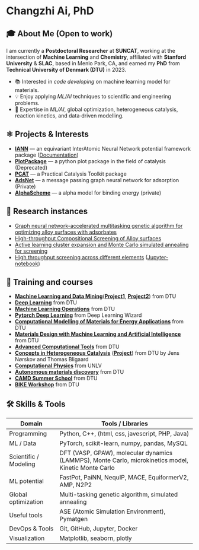 # Changzhi Ai, PhD

## 🎓 About Me  (Open to work)
I am currently a **Postdoctoral Researcher** at **SUNCAT**, working at the intersection of **Machine Learning** and **Chemistry**, affiliated with **Stanford University** & **SLAC**, based in Menlo Park, CA, and earned my **PhD** from **Technical University of Denmark (DTU)** in 2023.

- 📚 Interested in *code developing* on machine learning model for materials.
- 💡 Enjoy applying *ML/AI* techniques to scientific and engineering problems.
- 🔬 Expertise in *ML/AI*, global optimization, heterogeneous catalysis, reaction kinetics, and data‐driven modelling.    


## ⚛️ Projects & Interests

- [**IANN**](https://github.com/changzhiai/IANN) — an equivariant InterAtomic Neural Network potential framework package ([Documentation](https://iann.readthedocs.io/en/latest/))
- [**PlotPackage**](https://github.com/changzhiai/PlotPackage/tree/master) — a python plot package in the field of catalysis (Deprecated)
- [**PCAT**](https://github.com/changzhiai/pcat) — a Practical Catalysis Toolkit package
- [**AdsNet**](https://github.com/changzhiai/AdsNet) — a message passing graph neural network for adsorption (Private)
- [**AlphaScheme**](https://github.com/SUNCAT-Center/AlphaScheme) — a alpha model for binding energy (private)

## 🔬 Research instances
- [Graph neural network-accelerated multitasking genetic algorithm for optimizing alloy surfaces with adsorbates](https://github.com/changzhiai/pcat/tree/master/instances/instance4_ml_ga/workflow)
- [High-throughput Compositional Screening of Alloy surfaces](https://github.com/changzhiai/pcat/tree/master/instances/instance3_ce_mcsa)
- [Active learning cluster expansion and Monte Carlo simulated annealing for screening](https://github.com/changzhiai/pcat/tree/master/instances/instance2_ce_mcsa)
- [High throughput screening across different elements](https://github.com/changzhiai/pcat/tree/master/instances/instance1_dft) ([Jupyter-notebook](https://github.com/changzhiai/PlotPackage/blob/master/plotpackage/myproject/version3/Paper1_more_element.ipynb))

## 🧠 Training and courses
- [**Machine Learning and Data Mining**](https://github.com/changzhiai/MachineLearning)([**Project1**](https://github.com/changzhiai/02450-Machine-Learning-and-Data-Mining-Algerian-Forest-Fires-part1), [**Project2**](https://github.com/changzhiai/02450-Machine-Learning-and-Data-Mining-Algerian-Forest-Fires-part2)) from DTU
- [**Deep Learning**](https://github.com/changzhiai/DeepLearning) from DTU
- [**Machine Learning Operations**](https://github.com/changzhiai/dtu_mlops) from DTU
- [**Pytorch Deep Learning**](https://github.com/changzhiai/PytorchDeepLearning) from Deep Learning Wizard
- [**Computational Modelling of Materials for Energy Applications**](https://github.com/changzhiai/EnergyMaterials) from DTU
- [**Materials Design with Machine Learning and Artificial Intelligence**](https://github.com/changzhiai/MaterialsDesign) from DTU
- [**Advanced Computational Tools**](https://github.com/changzhiai/AdvancedComputationalTools) from DTU
- [**Concepts in Heterogeneous Catalysis**](https://github.com/changzhiai/CatalysisConcepts) ([**Project**](https://github.com/changzhiai/10339-Concepts-in-Heterogeneous-Catalysis-Final-project/blob/master/10339_Concepts_in_Heterogeneous_Catalysis_Final_project.pdf)) from DTU by Jens Nørskov and Thomas Bligaard
- [**Computational Physics**](https://github.com/changzhiai/ComputationalPhysics300) from UNLV
- [**Autonomous materials discovery**](https://github.com/changzhiai/Autonomous-materials-discovery) from DTU
- [**CAMD Summer School**](https://github.com/changzhiai/CAMD2022) from DTU
- [**BIKE Workshop**](https://github.com/changzhiai/BikeWorkshop) from DTU


## 🛠️ Skills & Tools

| Domain | Tools / Libraries |
|---|---|
| Programming | Python, C++, (html, css, javescript, PHP, Java) |
| ML / Data | PyTorch, scikit-learn, numpy, pandas, MySQL |
| Scientific / Modeling | DFT (VASP, GPAW), molecular dynamics (LAMMPS), Monte Carlo, microkinetics model, Kinetic Monte Carlo |
| ML potential | FastPot, PaiNN, NequIP, MACE, EquiformerV2, AMP, N2P2|
| Global optimization | Multi-tasking genetic algorithm, simulated annealing | minima hopping |
| Useful tools | ASE (Atomic Simulation Environment), Pymatgen |
| DevOps & Tools | Git, GitHub, Jupyter, Docker|
| Visualization | Matplotlib, seaborn, plotly |


<!-- 
You can find me via:
- GitHub: [changzhiai](https://github.com/changzhiai)  
- Email: *changzhi@stanford.edu*  
- LinkedIn / Academic webpage 

---

### 📈 GitHub Stats (Optional)

You can embed GitHub stat cards like:
![GitHub Stats](https://github-readme-stats.vercel.app/api?username=changzhiai&show_icons=true&theme=default)

Thanks for stopping by! I hope you find something interesting here.  
Let’s connect and build something great together 🚀  
-->
